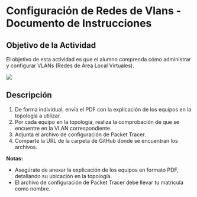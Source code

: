 # Configuración de Redes de Vlans - Documento de Instrucciones

## Objetivo de la Actividad

El objetivo de esta actividad es que el alumno comprenda cómo administrar y configurar VLANs (Redes de Área Local Virtuales).


![](imgs/instrucciones.png)


## Descripción

1. De forma individual, envía el PDF con la explicación de los equipos en la topología a utilizar.
2. Por cada equipo en la topología, realiza la comprobación de que se encuentre en la VLAN correspondiente.
3. Adjunta el archivo de configuración de Packet Tracer.
4. Comparte la URL de la carpeta de GitHub donde se encuentran los archivos.

**Notas:**
- Asegúrate de anexar la explicación de los equipos en formato PDF, detallando su ubicación en la topología.
- El archivo de configuración de Packet Tracer debe llevar tu matrícula como nombre.

